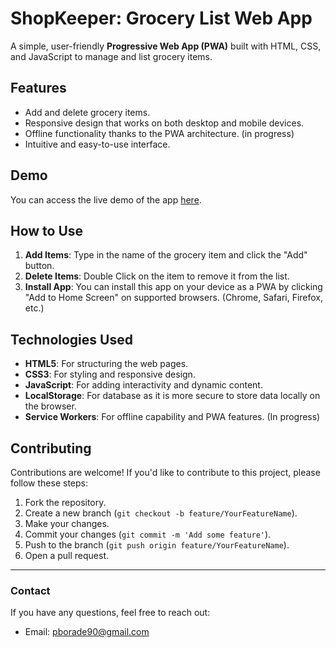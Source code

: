 # ShopKeeper: Grocery List Web App

A simple, user-friendly **Progressive Web App (PWA)** built with HTML, CSS, and JavaScript to manage and list grocery items.

## Features

- Add and delete grocery items.
- Responsive design that works on both desktop and mobile devices.
- Offline functionality thanks to the PWA architecture. (in progress)
- Intuitive and easy-to-use interface.

## Demo

You can access the live demo of the app [here](https://shopkeeperapp.netlify.app).

## How to Use

1. **Add Items**: Type in the name of the grocery item and click the "Add" button.
3. **Delete Items**: Double Click on the item to remove it from the list.
4. **Install App**: You can install this app on your device as a PWA by clicking "Add to Home Screen" on supported browsers. (Chrome, Safari, Firefox, etc.)

## Technologies Used

- **HTML5**: For structuring the web pages.
- **CSS3**: For styling and responsive design.
- **JavaScript**: For adding interactivity and dynamic content.
- **LocalStorage**: For database as it is more secure to store data locally on the browser.
- **Service Workers**: For offline capability and PWA features. (In progress)

## Contributing

Contributions are welcome! If you'd like to contribute to this project, please follow these steps:

1. Fork the repository.
2. Create a new branch (`git checkout -b feature/YourFeatureName`).
3. Make your changes.
4. Commit your changes (`git commit -m 'Add some feature'`).
5. Push to the branch (`git push origin feature/YourFeatureName`).
6. Open a pull request.

---

### Contact

If you have any questions, feel free to reach out:
- Email: pborade90@gmail.com
